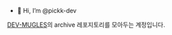 - 👋 Hi, I’m @pickk-dev

[DEV-MUGLES](https://github.com/DEV-MUGLES)의 archive 레포지토리를 모아두는 계정입니다.

<!---
pickk-dev/pickk-dev is a ✨ special ✨ repository because its `README.md` (this file) appears on your GitHub profile.
You can click the Preview link to take a look at your changes.
--->
